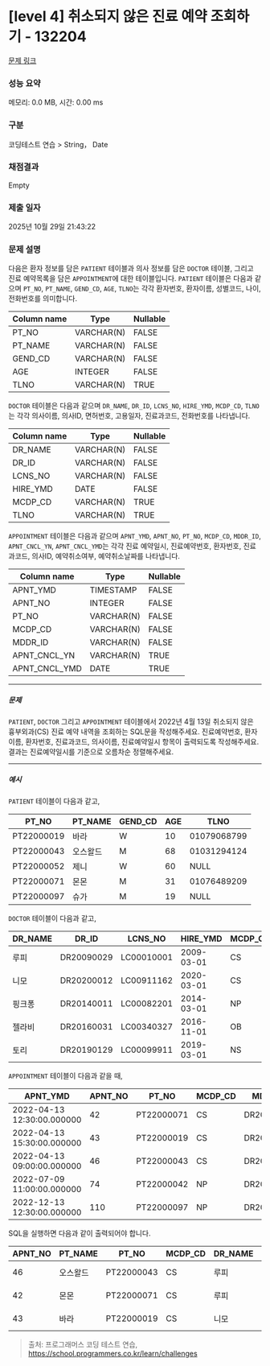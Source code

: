 # [level 4] 취소되지 않은 진료 예약 조회하기 - 132204 

[문제 링크](https://school.programmers.co.kr/learn/courses/30/lessons/132204) 

### 성능 요약

메모리: 0.0 MB, 시간: 0.00 ms

### 구분

코딩테스트 연습 > String， Date

### 채점결과

Empty

### 제출 일자

2025년 10월 29일 21:43:22

### 문제 설명

<p class="default_cursor_land">다음은 환자 정보를 담은 <code>PATIENT</code> 테이블과 의사 정보를 담은 <code>DOCTOR</code> 테이블, 그리고 진료 예약목록을 담은 <code>APPOINTMENT</code>에 대한 테이블입니다. <code>PATIENT</code> 테이블은 다음과 같으며 <code>PT_NO</code>, <code>PT_NAME</code>, <code>GEND_CD</code>, <code>AGE</code>, <code>TLNO</code>는 각각 환자번호, 환자이름, 성별코드, 나이, 전화번호를 의미합니다.</p>
<table class="table default_cursor_land">
        <thead><tr>
<th>Column name</th>
<th>Type</th>
<th class="default_cursor_land">Nullable</th>
</tr>
</thead>
        <tbody><tr>
<td>PT_NO</td>
<td>VARCHAR(N)</td>
<td class="default_cursor_land">FALSE</td>
</tr>
<tr>
<td>PT_NAME</td>
<td>VARCHAR(N)</td>
<td class="default_cursor_land">FALSE</td>
</tr>
<tr>
<td>GEND_CD</td>
<td>VARCHAR(N)</td>
<td>FALSE</td>
</tr>
<tr>
<td>AGE</td>
<td>INTEGER</td>
<td>FALSE</td>
</tr>
<tr>
<td>TLNO</td>
<td>VARCHAR(N)</td>
<td class="default_cursor_land">TRUE</td>
</tr>
</tbody>
      </table>
<p class="default_cursor_land"><code>DOCTOR</code> 테이블은 다음과 같으며 <code>DR_NAME</code>, <code class="default_cursor_land">DR_ID</code>, <code>LCNS_NO</code>, <code>HIRE_YMD</code>, <code>MCDP_CD</code>, <code>TLNO</code>는 각각 의사이름, 의사ID, 면허번호, 고용일자, 진료과코드, 전화번호를 나타냅니다.</p>
<table class="table default_cursor_land">
        <thead><tr>
<th>Column name</th>
<th>Type</th>
<th>Nullable</th>
</tr>
</thead>
        <tbody><tr>
<td>DR_NAME</td>
<td>VARCHAR(N)</td>
<td>FALSE</td>
</tr>
<tr>
<td>DR_ID</td>
<td>VARCHAR(N)</td>
<td>FALSE</td>
</tr>
<tr>
<td>LCNS_NO</td>
<td>VARCHAR(N)</td>
<td>FALSE</td>
</tr>
<tr>
<td>HIRE_YMD</td>
<td>DATE</td>
<td>FALSE</td>
</tr>
<tr>
<td>MCDP_CD</td>
<td>VARCHAR(N)</td>
<td>TRUE</td>
</tr>
<tr>
<td>TLNO</td>
<td>VARCHAR(N)</td>
<td>TRUE</td>
</tr>
</tbody>
      </table>
<p class="default_cursor_land"><code>APPOINTMENT</code> 테이블은 다음과 같으며 <code class="default_cursor_land">APNT_YMD</code>, <code class="default_cursor_land">APNT_NO</code>, <code>PT_NO</code>, <code>MCDP_CD</code>, <code>MDDR_ID</code>, <code>APNT_CNCL_YN</code>, <code class="default_cursor_land">APNT_CNCL_YMD</code>는 각각 진료 예약일시, 진료예약번호, 환자번호, 진료과코드, 의사ID, 예약취소여부, 예약취소날짜를 나타냅니다.</p>
<table class="table default_cursor_land">
        <thead><tr>
<th>Column name</th>
<th>Type</th>
<th>Nullable</th>
</tr>
</thead>
        <tbody><tr>
<td>APNT_YMD</td>
<td>TIMESTAMP</td>
<td class="default_cursor_land">FALSE</td>
</tr>
<tr>
<td>APNT_NO</td>
<td>INTEGER</td>
<td class="default_cursor_land">FALSE</td>
</tr>
<tr>
<td>PT_NO</td>
<td>VARCHAR(N)</td>
<td class="default_cursor_land">FALSE</td>
</tr>
<tr>
<td>MCDP_CD</td>
<td>VARCHAR(N)</td>
<td class="default_cursor_land">FALSE</td>
</tr>
<tr>
<td>MDDR_ID</td>
<td>VARCHAR(N)</td>
<td class="default_cursor_land">FALSE</td>
</tr>
<tr>
<td>APNT_CNCL_YN</td>
<td>VARCHAR(N)</td>
<td class="default_cursor_land">TRUE</td>
</tr>
<tr>
<td>APNT_CNCL_YMD</td>
<td>DATE</td>
<td class="default_cursor_land">TRUE</td>
</tr>
</tbody>
      </table>
<hr>

<h5 class="default_cursor_land">문제</h5>

<p class="default_cursor_land"><code>PATIENT</code>, <code>DOCTOR</code> 그리고 <code class="default_cursor_land">APPOINTMENT</code> 테이블에서 2022년 4월 13일 취소되지 않은 흉부외과(CS) 진료 예약 내역을 조회하는 SQL문을 작성해주세요. 진료예약번호, 환자이름, 환자번호, 진료과코드, 의사이름, 진료예약일시 항목이 출력되도록 작성해주세요. 결과는 진료예약일시를 기준으로 오름차순 정렬해주세요.</p>

<hr>

<h5 class="default_cursor_land">예시</h5>

<p class="default_cursor_land"><code class="default_cursor_land">PATIENT</code> 테이블이 다음과 같고,</p>
<table class="table default_cursor_land">
        <thead><tr>
<th class="default_cursor_land">PT_NO</th>
<th class="default_cursor_land">PT_NAME</th>
<th class="default_cursor_land">GEND_CD</th>
<th class="default_cursor_land">AGE</th>
<th class="default_cursor_land">TLNO</th>
</tr>
</thead>
        <tbody><tr>
<td class="default_cursor_land">PT22000019</td>
<td class="default_cursor_land">바라</td>
<td>W</td>
<td class="default_cursor_land">10</td>
<td class="default_cursor_land">01079068799</td>
</tr>
<tr>
<td>PT22000043</td>
<td class="default_cursor_land">오스왈드</td>
<td class="default_cursor_land">M</td>
<td class="default_cursor_land">68</td>
<td class="default_cursor_land">01031294124</td>
</tr>
<tr>
<td>PT22000052</td>
<td class="default_cursor_land">제니</td>
<td class="default_cursor_land">W</td>
<td class="default_cursor_land">60</td>
<td>NULL</td>
</tr>
<tr>
<td>PT22000071</td>
<td class="default_cursor_land">몬몬</td>
<td>M</td>
<td class="default_cursor_land">31</td>
<td>01076489209</td>
</tr>
<tr>
<td>PT22000097</td>
<td>슈가</td>
<td>M</td>
<td class="default_cursor_land">19</td>
<td>NULL</td>
</tr>
</tbody>
      </table>
<p class="default_cursor_land"><code>DOCTOR</code> 테이블이 다음과 같고,</p>
<table class="table default_cursor_land">
        <thead><tr>
<th>DR_NAME</th>
<th class="default_cursor_land">DR_ID</th>
<th class="default_cursor_land">LCNS_NO</th>
<th class="default_cursor_land">HIRE_YMD</th>
<th class="default_cursor_land">MCDP_CD</th>
<th>TLNO</th>
</tr>
</thead>
        <tbody><tr>
<td>루피</td>
<td>DR20090029</td>
<td class="default_cursor_land">LC00010001</td>
<td class="default_cursor_land">2009-03-01</td>
<td class="default_cursor_land">CS</td>
<td>01085482011</td>
</tr>
<tr>
<td>니모</td>
<td class="default_cursor_land">DR20200012</td>
<td class="default_cursor_land">LC00911162</td>
<td class="default_cursor_land">2020-03-01</td>
<td class="default_cursor_land">CS</td>
<td>01089483921</td>
</tr>
<tr>
<td>핑크퐁</td>
<td class="default_cursor_land">DR20140011</td>
<td class="default_cursor_land">LC00082201</td>
<td class="default_cursor_land">2014-03-01</td>
<td>NP</td>
<td>01098428957</td>
</tr>
<tr>
<td>젤라비</td>
<td>DR20160031</td>
<td class="default_cursor_land">LC00340327</td>
<td class="default_cursor_land">2016-11-01</td>
<td>OB</td>
<td>01023981922</td>
</tr>
<tr>
<td>토리</td>
<td class="default_cursor_land">DR20190129</td>
<td class="default_cursor_land">LC00099911</td>
<td class="default_cursor_land">2019-03-01</td>
<td class="default_cursor_land">NS</td>
<td>01058390758</td>
</tr>
</tbody>
      </table>
<p class="default_cursor_land"><code>APPOINTMENT</code> 테이블이 다음과 같을 때,</p>
<table class="table default_cursor_land">
        <thead><tr>
<th>APNT_YMD</th>
<th class="default_cursor_land">APNT_NO</th>
<th class="default_cursor_land">PT_NO</th>
<th class="default_cursor_land">MCDP_CD</th>
<th class="default_cursor_land">MDDR_ID</th>
<th class="default_cursor_land">APNT_CNCL_YN</th>
<th class="default_cursor_land">APNT_CNCL_YMD</th>
</tr>
</thead>
        <tbody><tr>
<td>2022-04-13 12:30:00.000000</td>
<td class="default_cursor_land">42</td>
<td class="default_cursor_land">PT22000071</td>
<td class="default_cursor_land">CS</td>
<td class="default_cursor_land">DR20090029</td>
<td class="default_cursor_land">N</td>
<td>NULL</td>
</tr>
<tr>
<td>2022-04-13 15:30:00.000000</td>
<td class="default_cursor_land">43</td>
<td class="default_cursor_land">PT22000019</td>
<td class="default_cursor_land">CS</td>
<td class="default_cursor_land">DR20200012</td>
<td class="default_cursor_land">N</td>
<td class="default_cursor_land">NULL</td>
</tr>
<tr>
<td>2022-04-13 09:00:00.000000</td>
<td>46</td>
<td class="default_cursor_land">PT22000043</td>
<td class="default_cursor_land">CS</td>
<td class="default_cursor_land">DR20090029</td>
<td class="default_cursor_land">N</td>
<td class="default_cursor_land">NULL</td>
</tr>
<tr>
<td>2022-07-09 11:00:00.000000</td>
<td>74</td>
<td class="default_cursor_land">PT22000042</td>
<td class="default_cursor_land">NP</td>
<td class="default_cursor_land">DR20100011</td>
<td class="default_cursor_land">N</td>
<td>NULL</td>
</tr>
<tr>
<td>2022-12-13 12:30:00.000000</td>
<td>110</td>
<td class="default_cursor_land">PT22000097</td>
<td class="default_cursor_land">NP</td>
<td class="default_cursor_land">DR20160011</td>
<td class="default_cursor_land">Y</td>
<td class="default_cursor_land">2022-12-03</td>
</tr>
</tbody>
      </table>
<p class="default_cursor_land">SQL을 실행하면 다음과 같이 출력되어야 합니다.</p>
<table class="table default_cursor_land">
        <thead><tr>
<th>APNT_NO</th>
<th>PT_NAME</th>
<th class="default_cursor_land">PT_NO</th>
<th class="default_cursor_land">MCDP_CD</th>
<th class="default_cursor_land">DR_NAME</th>
<th class="default_cursor_land">APNT_YMD</th>
</tr>
</thead>
        <tbody><tr>
<td>46</td>
<td>오스왈드</td>
<td class="default_cursor_land">PT22000043</td>
<td class="default_cursor_land">CS</td>
<td class="default_cursor_land">루피</td>
<td class="default_cursor_land">2022-04-13 09:00:00.000000</td>
</tr>
<tr>
<td>42</td>
<td class="default_cursor_land">몬몬</td>
<td class="default_cursor_land">PT22000071</td>
<td class="default_cursor_land">CS</td>
<td class="default_cursor_land">루피</td>
<td>2022-04-13 12:30:00.000000</td>
</tr>
<tr>
<td class="default_cursor_land">43</td>
<td class="default_cursor_land">바라</td>
<td>PT22000019</td>
<td class="default_cursor_land">CS</td>
<td>니모</td>
<td>2022-04-13 15:30:00.000000</td>
</tr>
</tbody>
      </table>

> 출처: 프로그래머스 코딩 테스트 연습, https://school.programmers.co.kr/learn/challenges